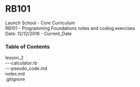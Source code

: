# RB101
Launch School - Core Curriculum  
RB101 - Programming Foundations notes and coding exercises  
Date: 12/12/2018 - Current_Date

### Table of Contents
lesson_2  
---calculator.rb  
---pseudo_code.md  
notes.md  
.gitignore